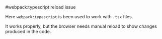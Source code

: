 #webpack:typescript reload issue

Here `webpack:typescript` is been used to work with `.tsx` files.

It works properly, but the browser needs manual reload to show changes produced in the code.
